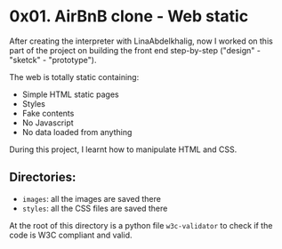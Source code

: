 # 0x01. AirBnB clone - Web static

After creating the interpreter with LinaAbdelkhalig, now I worked on this part of the project on building the front end step-by-step ("design" - "sketck" - "prototype").

The web is totally static containing:
- Simple HTML static pages
- Styles
- Fake contents
- No Javascript
- No data loaded from anything

During this project, I learnt how to manipulate HTML and CSS.

## Directories:
- `images`: all the images are saved there
- `styles`: all the CSS files are saved there

At the root of this directory is a python file `w3c-validator` to check if the code is W3C compliant and valid.
